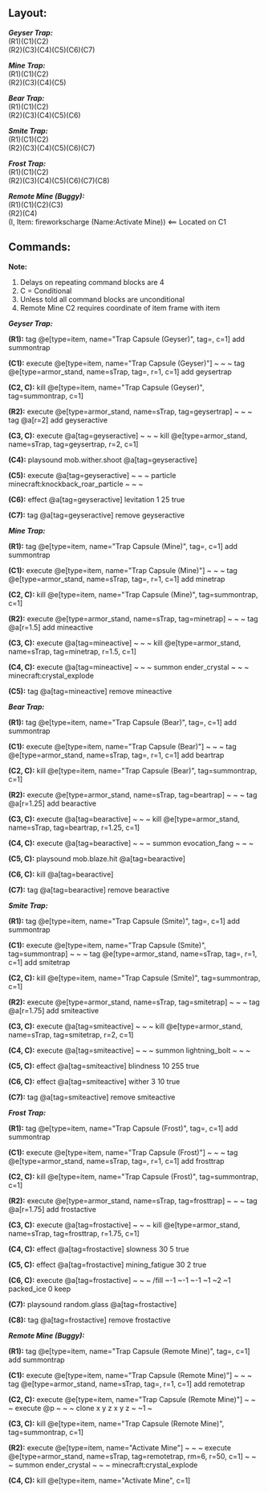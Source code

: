 ## Layout:

**_Geyser Trap:_**\
(R1)(C1)(C2)\
(R2)(C3)(C4)(C5)(C6)(C7)

**_Mine Trap:_**\
(R1)(C1)(C2)\
(R2)(C3)(C4)(C5)

**_Bear Trap:_**\
(R1)(C1)(C2)\
(R2)(C3)(C4)(C5)(C6)

**_Smite Trap:_**\
(R1)(C1)(C2)\
(R2)(C3)(C4)(C5)(C6)(C7)

**_Frost Trap:_**\
(R1)(C1)(C2)\
(R2)(C3)(C4)(C5)(C6)(C7)(C8)

**_Remote Mine (Buggy):_**\
(R1)(C1)(C2)(C3)\
(R2)(C4)\
(I, Item: fireworkscharge (Name:Activate Mine)) <== Located on C1

## Commands:

**Note:**
1. Delays on repeating command blocks are 4
2. C = Conditional
3. Unless told all command blocks are unconditional
4. Remote Mine C2 requires coordinate of item frame with item

**_Geyser Trap:_**

**(R1):** tag @e[type=item, name="Trap Capsule (Geyser)", tag=, c=1] add summontrap

**(C1):** execute @e[type=item, name="Trap Capsule (Geyser)"] ~ ~ ~ tag @e[type=armor_stand, name=sTrap, tag=, r=1, c=1] add geysertrap

**(C2, C):** kill @e[type=item, name="Trap Capsule (Geyser)", tag=summontrap, c=1]

**(R2):** execute @e[type=armor_stand, name=sTrap, tag=geysertrap] ~ ~ ~ tag @a[r=2] add geyseractive

**(C3, C):** execute @a[tag=geyseractive] ~ ~ ~ kill @e[type=armor_stand, name=sTrap, tag=geysertrap, r=2, c=1]

**(C4):** playsound mob.wither.shoot @a[tag=geyseractive]

**(C5):** execute @a[tag=geyseractive] ~ ~ ~ particle minecraft:knockback_roar_particle ~ ~ ~

**(C6):** effect @a[tag=geyseractive] levitation 1 25 true

**(C7):** tag @a[tag=geyseractive] remove geyseractive

**_Mine Trap:_**

**(R1):** tag @e[type=item, name="Trap Capsule (Mine)", tag=, c=1] add summontrap

**(C1):** execute @e[type=item, name="Trap Capsule (Mine)"] ~ ~ ~ tag @e[type=armor_stand, name=sTrap, tag=, r=1, c=1] add minetrap

**(C2, C):** kill @e[type=item, name="Trap Capsule (Mine)", tag=summontrap, c=1]

**(R2):** execute @e[type=armor_stand, name=sTrap, tag=minetrap] ~ ~ ~ tag @a[r=1.5] add mineactive

**(C3, C):** execute @a[tag=mineactive] ~ ~ ~ kill @e[type=armor_stand, name=sTrap, tag=minetrap, r=1.5, c=1]

**(C4, C):** execute @a[tag=mineactive] ~ ~ ~ summon ender_crystal ~ ~ ~ minecraft:crystal_explode

**(C5):** tag @a[tag=mineactive] remove mineactive

**_Bear Trap:_**

**(R1):** tag @e[type=item, name="Trap Capsule (Bear)", tag=, c=1] add summontrap

**(C1):** execute @e[type=item, name="Trap Capsule (Bear)"] ~ ~ ~ tag @e[type=armor_stand, name=sTrap, tag=, r=1, c=1] add beartrap

**(C2, C):** kill @e[type=item, name="Trap Capsule (Bear)", tag=summontrap, c=1]

**(R2):** execute @e[type=armor_stand, name=sTrap, tag=beartrap] ~ ~ ~ tag @a[r=1.25] add bearactive

**(C3, C):** execute @a[tag=bearactive] ~ ~ ~ kill @e[type=armor_stand, name=sTrap, tag=beartrap, r=1.25, c=1]

**(C4, C):** execute @a[tag=bearactive] ~ ~ ~ summon evocation_fang ~ ~ ~

**(C5, C):** playsound mob.blaze.hit @a[tag=bearactive]

**(C6, C):** kill @a[tag=bearactive]

**(C7):** tag @a[tag=bearactive] remove bearactive

**_Smite Trap:_**

**(R1):** tag @e[type=item, name="Trap Capsule (Smite)", tag=, c=1] add summontrap

**(C1):** execute @e[type=item, name="Trap Capsule (Smite)", tag=summontrap] ~ ~ ~ tag @e[type=armor_stand, name=sTrap, tag=, r=1, c=1] add smitetrap

**(C2, C):** kill @e[type=item, name="Trap Capsule (Smite)", tag=summontrap, c=1]

**(R2):** execute @e[type=armor_stand, name=sTrap, tag=smitetrap] ~ ~ ~ tag @a[r=1.75] add smiteactive

**(C3, C):** execute @a[tag=smiteactive] ~ ~ ~ kill @e[type=armor_stand, name=sTrap, tag=smitetrap, r=2, c=1]

**(C4, C):** execute @a[tag=smiteactive] ~ ~ ~ summon lightning_bolt ~ ~ ~

**(C5, C):** effect @a[tag=smiteactive] blindness 10 255 true

**(C6, C):** effect @a[tag=smiteactive] wither 3 10 true

**(C7):** tag @a[tag=smiteactive] remove smiteactive

**_Frost Trap:_**

**(R1):** tag @e[type=item, name="Trap Capsule (Frost)", tag=, c=1] add summontrap

**(C1):** execute @e[type=item, name="Trap Capsule (Frost)"] ~ ~ ~ tag @e[type=armor_stand, name=sTrap, tag=, r=1, c=1] add frosttrap

**(C2, C):** kill @e[type=item, name="Trap Capsule (Frost)", tag=summontrap, c=1]

**(R2):** execute @e[type=armor_stand, name=sTrap, tag=frosttrap] ~ ~ ~ tag @a[r=1.75] add frostactive

**(C3, C):** execute @a[tag=frostactive] ~ ~ ~ kill @e[type=armor_stand, name=sTrap, tag=frosttrap, r=1.75, c=1]

**(C4, C):** effect @a[tag=frostactive] slowness 30 5 true

**(C5, C):** effect @a[tag=frostactive] mining_fatigue 30 2 true

**(C6, C):** execute @a[tag=frostactive] ~ ~ ~ /fill ~-1 ~-1 ~-1 ~1 ~2 ~1 packed_ice 0 keep

**(C7):** playsound random.glass @a[tag=frostactive]

**(C8):** tag @a[tag=frostactive] remove frostactive

**_Remote Mine (Buggy):_**

**(R1):** tag @e[type=item, name="Trap Capsule (Remote Mine)", tag=, c=1] add summontrap

**(C1):** execute @e[type=item, name="Trap Capsule (Remote Mine)"] ~ ~ ~ tag @e[type=armor_stand, name=sTrap, tag=, r=1, c=1] add remotetrap

**(C2, C):** execute @e[type=item, name="Trap Capsule (Remote Mine)"] ~ ~ ~ execute @p ~ ~ ~ clone x y z x y z ~ ~1 ~

**(C3, C):** kill @e[type=item, name="Trap Capsule (Remote Mine)", tag=summontrap, c=1]

**(R2):** execute @e[type=item, name="Activate Mine"] ~ ~ ~ execute @e[type=armor_stand, name=sTrap, tag=remotetrap, rm=6, r=50, c=1] ~ ~ ~ summon ender_crystal ~ ~ ~ minecraft:crystal_explode

**(C4, C):** kill @e[type=item, name="Activate Mine", c=1]
